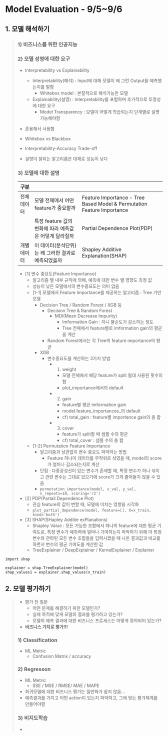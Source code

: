# Model Evaluation  - 9/5~9/6

## 1. 모델 해석하기
> ### 1) 비즈니스를 위한 인공지능
>
> ### 2) 모델 성명에 대한 요구
> * Interpretability vs Explainability
>   * Interpretability(해석) : Input에 대해 모델이 왜 그런 Output을 예측했는지를 말함
>     * Whitebox model : 본질적으로 해석가능한 모델
>   * Explainability(설명) : Interpretability를 포함하며 추가적으로 투명성에 대한 요구
>     * Model Transparency : 모델이 어떻게 학습되는지 단계별로 설명 가능해야함
>  * 혼용해서 사용함
>     
>  * Whitebox vs Blackbox 
>  
>  * Interpretability-Accuracy Trade-off
>   * 설명이 잘되는 알고리즘은 대체로 성능이 낮다  
>   
> ### 3) 모델에 대한 설명
> | 구분 | |  |
> |------|-----|-----|
> |전체데이터 |모델 전체에서 어떤 feature가 중요할까|Feature Importance - Tree Based Model & Permutation Feature Importance |
> | |특정 feature 값의 변화에 따라 예측값은 어덯게 달라질까|Partial Dependence Plot(PDP)|
> |개별데이터|이 데이터(분석단위)는 왜 그러한 결과로 예측되었을까|Shapley Additive Explanation(SHAP)|
> * [1] 변수 중요도(Feature Importance)
>   * 알고리즘 별 내부 규칙에 의해, 예측에 대한 변수 별 영향도 측정 값
>   * 성능이 낮은 모델에서의 변수중요도는 의미 없음
>   * [1-1] 모델에서 Feature Importance를 제공하는 알고리즘 : Tree 기반 모델
>     * Decision Tree / Random Forest / XGB 등
>       * Decision Tree & Random Forest
>         * MDI(Mean Decrease Impurity)
>           * Imformation Gain : 지니 불순도가 감소하는 정도
>           * Tree 전체에서 feature별로 imformation gain의 평균을 계산
>       * Random Forest에서는 각 Tree의 feature importance의 평균
>     * XGB
>       * 변수중요도를 계산하는 3가지 방법
>         * 1. weight
>           * 모델 전체에서 해당 feature가 split 될대 사용된 횟수의 합
>           * plot_importance에서의 default
>         * 2. gain
>           * feature별 평균 imformation gain
>           * model.feature_importances_의 default
>           * cf) total_gain : feature별 importance gain의 총 합
>         * 3. cover
>           * feature가 split할 때 샘플 수의 평균
>           * cf) total_cover : 샘플 수의 총 합
>   * [1-2] Permutation Feature Importance
>     * 알고리즘과 상관없이 변수 중요도 파악하는 방법
>       * Feature 하나이 데이터를 무작위로 섞였을 때, model의 score가 얼마나 감소되는지로 계산
>     * 단점 : 다중공성선이 있는 변수가 존재할 때, 특정 변수가 하나 섞이고 관련 변수는 그대로 있으기에 score가 크게 줄어들지 않을 수 있음
>     * ```permutation_importance(model, x_val, y_val, n_repeats=10, scoring='r2')```
> * [2] PDP(Partail Dependence Plot)
>   * 관심 feature의 값이 변할 때, 모델에 미치는 영향을 시각화
>   * ```plot_partial_dependence(model, feature=[], X=x_train, kind='both')```
> * [3] SHAP(SHapley Additie exPlanations)
>   * Shapley Value : 모든 가능한 조합에서 하나의 feature에 대한 평균 기여도로, 특정 변수가 예측력에 얼마나 기여하는지 파악하기 위해 이 특정 변수와 관련된 모든 변수 조합들을 입력시켰을 때 나온 결과값과 비교를 하면서 변수의 평균 기여도를 계산한 값
>   * TreeExplainer / DeepExplainer / KernelExplainer / Explainer
```
import shap

explainer = shap.TreeExplainer(model)
shap_values1 = explainer.shap_values(x_train)
```

## 2. 모델 평가하기
> * 평가 전 질문
>   * 어떤 문제를 해결하기 위한 모델인가?
>   * 실제 목적에 맞게 모델의 결과를 평가하고 있는가?
>   * 모델의 예측 결과에 대한 비즈니스 프로세스는 어떻게 정의되어 있는가?
> * **비즈니스 가치로 평가!!!**
> ### 1) Classification
> * ML Metric
>   * Confusion Matrix / accuracy 
> ### 2) Regresson
> * ML Metric
>   * SSE / MSE / RMSE/ MAE / MAPE
> * 회귀모델에 대한 비즈니스 평가는 일반화가 쉽지 않음...
> * 예측결과를 가지고 어떤 action이 있는지 파악하고, 그에 맞는 평가체계를 만들어야함
> ### 3) 비지도학습
> *
